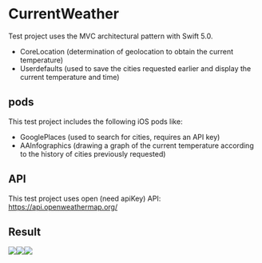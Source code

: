 # CurrentWeather
Test project uses the MVС architectural pattern with Swift 5.0.
  - CoreLocation (determination of geolocation to obtain the current temperature)
  - Userdefaults (used to save the cities requested earlier and display the current temperature and time)
## pods
This test project includes the following iOS pods like:
  - GooglePlaces (used to search for cities, requires an API key)
  - AAInfographics (drawing a graph of the current temperature according to the history of cities previously requested)
## API
This test project uses open (need apiKey) API: https://api.openweathermap.org/

## Result

<table>
  <tr>
    <img src="https://raw.githubusercontent.com/rusellkhx/Images/main/CurrencyWeatherForCity2.png"/>
    <img src="https://raw.githubusercontent.com/rusellkhx/Images/main/HistoryWeatherForCity.png"/>
    <img src="https://raw.githubusercontent.com/rusellkhx/Images/main/HistoryCurrencyWeatherForCity_funcDelete.png"/>
  </tr>
</table>




